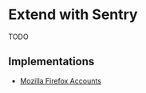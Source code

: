 # Extend with Sentry

TODO

<!--
https://github.com/lidofinance/polygon-validators-monitoring/blob/develop/src/main.ts

https://github.com/UniqueNetwork/unique-marketplace-checkout-api/tree/main/src/utils/sentry
-->

## Implementations

- [Mozilla Firefox Accounts](https://github.com/mozilla/fxa/tree/main/packages/fxa-shared/nestjs/sentry)

<!--
if (error instanceof ApolloError) {
  return
}
-->
